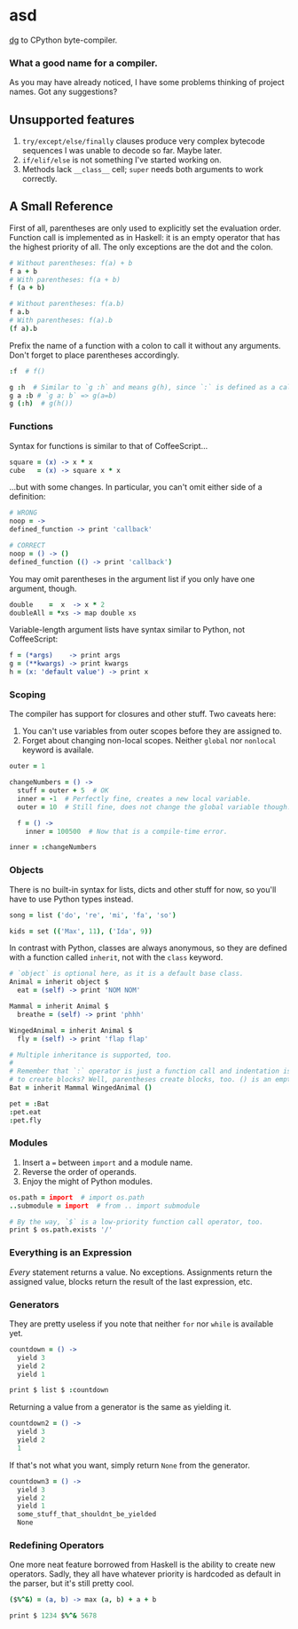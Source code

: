 # asd

[dg](https://github.com/pyos/dg) to CPython byte-compiler.

### What a good name for a compiler.

As you may have already noticed, I have some problems thinking of project names.
Got any suggestions?

## Unsupported features

1. `try/except/else/finally` clauses produce very complex bytecode sequences I was unable to decode so far. Maybe later.
2. `if/elif/else` is not something I've started working on.
3. Methods lack `__class__` cell; `super` needs both arguments to work correctly.

## A Small Reference

First of all, parentheses are only used to explicitly set the evaluation order.
Function call is implemented as in Haskell: it is an empty operator that has
the highest priority of all. The only exceptions are the dot and the colon.

```coffeescript
# Without parentheses: f(a) + b
f a + b
# With parentheses: f(a + b)
f (a + b)

# Without parentheses: f(a.b)
f a.b
# With parentheses: f(a).b
(f a).b
```

Prefix the name of a function with a colon to call it without any arguments.
Don't forget to place parentheses accordingly.

```coffeescript
:f  # f()

g :h  # Similar to `g :h` and means g(h), since `:` is defined as a call operator when not used within another function call.
g a :b # `g a: b` => g(a=b)
g (:h)  # g(h())
```

### Functions

Syntax for functions is similar to that of CoffeeScript...

```coffeescript
square = (x) -> x * x
cube   = (x) -> square x * x
```

...but with some changes. In particular, you can't omit either side of a definition:

```coffeescript
# WRONG
noop = ->
defined_function -> print 'callback'

# CORRECT
noop = () -> ()
defined_function (() -> print 'callback')
```

You may omit parentheses in the argument list if you only have one argument, though.

```coffeescript
double    =  x  -> x * 2
doubleAll = *xs -> map double xs
```

Variable-length argument lists have syntax similar to Python, not CoffeeScript:

```coffeescript
f = (*args)    -> print args
g = (**kwargs) -> print kwargs
h = (x: 'default value') -> print x
```

### Scoping

The compiler has support for closures and other stuff. Two caveats here:

1. You can't use variables from outer scopes before they are assigned to.
2. Forget about changing non-local scopes. Neither `global` nor `nonlocal` keyword is availale.

```coffeescript
outer = 1

changeNumbers = () ->
  stuff = outer + 5  # OK
  inner = -1  # Perfectly fine, creates a new local variable.
  outer = 10  # Still fine, does not change the global variable though.

  f = () ->
    inner = 100500  # Now that is a compile-time error.

inner = :changeNumbers
```

### Objects

There is no built-in syntax for lists, dicts and other stuff for now, so you'll
have to use Python types instead.

```coffeescript
song = list ('do', 're', 'mi', 'fa', 'so')

kids = set (('Max', 11), ('Ida', 9))
```

In contrast with Python, classes are always anonymous, so they are
defined with a function called `inherit`, not with the `class` keyword.

```coffeescript
# `object` is optional here, as it is a default base class.
Animal = inherit object $
  eat = (self) -> print 'NOM NOM'

Mammal = inherit Animal $
  breathe = (self) -> print 'phhh'

WingedAnimal = inherit Animal $
  fly = (self) -> print 'flap flap'

# Multiple inheritance is supported, too.
#
# Remember that `:` operator is just a function call and indentation is used
# to create blocks? Well, parentheses create blocks, too. () is an empty one.
Bat = inherit Mammal WingedAnimal ()

pet = :Bat
:pet.eat
:pet.fly
```

### Modules

1. Insert a `=` between `import` and a module name.
2. Reverse the order of operands.
3. Enjoy the might of Python modules.

```coffeescript
os.path = import  # import os.path
..submodule = import  # from .. import submodule

# By the way, `$` is a low-priority function call operator, too.
print $ os.path.exists '/'
```

### Everything is an Expression

*Every* statement returns a value. No exceptions. Assignments return the assigned
value, blocks return the result of the last expression, etc.

### Generators

They are pretty useless if you note that neither `for` nor `while` is available yet.

```coffeescript
countdown = () ->
  yield 3
  yield 2
  yield 1

print $ list $ :countdown
```

Returning a value from a generator is the same as yielding it.

```coffeescript
countdown2 = () ->
  yield 3
  yield 2
  1
```

If that's not what you want, simply return `None` from the generator.

```coffeescript
countdown3 = () ->
  yield 3
  yield 2
  yield 1
  some_stuff_that_shouldnt_be_yielded
  None
```

### Redefining Operators

One more neat feature borrowed from Haskell is the ability to create new operators.
Sadly, they all have whatever priority is hardcoded as default in the parser,
but it's still pretty cool.

```coffeescript
($%^&) = (a, b) -> max (a, b) + a + b

print $ 1234 $%^& 5678
```

